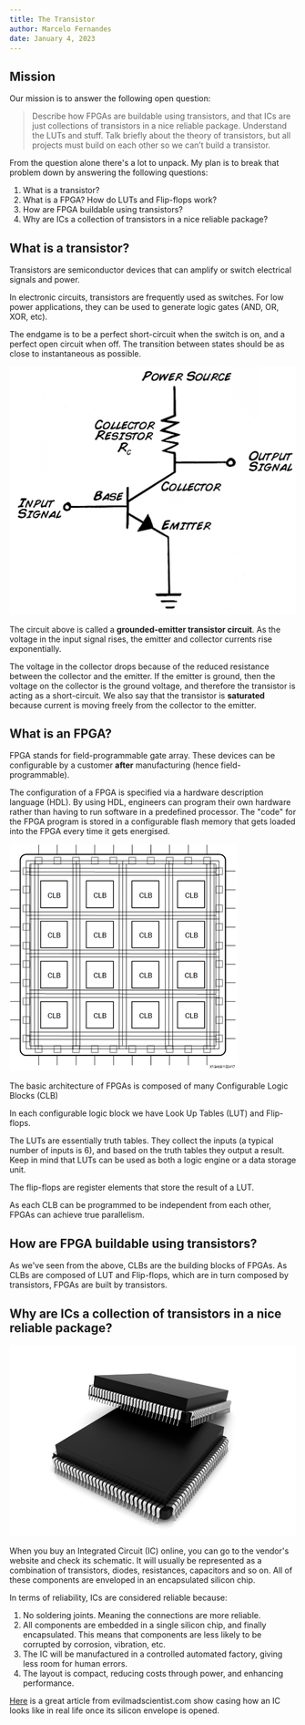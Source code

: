 ```yaml
---
title: The Transistor
author: Marcelo Fernandes
date: January 4, 2023
---
```


## Mission

Our mission is to answer the following open question:

> Describe how FPGAs are buildable using transistors, and that ICs are just
> collections of transistors in a nice reliable package. Understand the LUTs
> and stuff. Talk briefly about the theory of transistors, but all projects
> must build on each other so we can’t build a transistor.

From the question alone there's a lot to unpack. My plan is to break that
problem down by answering the following questions:

1. What is a transistor?
2. What is a FPGA? How do LUTs and Flip-flops work?
3. How are FPGA buildable using transistors?
4. Why are ICs a collection of transistors in a nice reliable package?

## What is a transistor?

Transistors are semiconductor devices that can amplify or switch electrical
signals and power.

In electronic circuits, transistors are frequently used as switches. For low
power applications, they can be used to generate logic gates (AND, OR, XOR,
etc).

The endgame is to be a perfect short-circuit when the switch is on, and a
perfect open circuit when off. The transition between states should be as close
to instantaneous as possible.

![basic_transistor_circuit](basic_transistor_circuit.jpg)

The circuit above is called a **grounded-emitter transistor circuit**. As the
voltage in the input signal rises, the emitter and collector currents rise
exponentially.

The voltage in the collector drops because of the reduced resistance between
the collector and the emitter. If the emitter is ground, then the voltage on
the collector is the ground voltage, and therefore the transistor is acting as
a short-circuit. We also say that the transistor is **saturated** because
current is moving freely from the collector to the emitter.

## What is an FPGA?

FPGA stands for field-programmable gate array. These devices can be
configurable by a customer **after** manufacturing (hence field-programmable).

The configuration of a FPGA is specified via a hardware description language
(HDL). By using HDL, engineers can program their own hardware rather than
having to run software in a predefined processor. The "code" for the FPGA
program is stored in a configurable flash memory that gets loaded into the
FPGA every time it gets energised.

![fpga-architecture](fpga-architecture.png)

The basic architecture of FPGAs is composed of many Configurable Logic Blocks
(CLB)

In each configurable logic block we have Look Up Tables (LUT) and Flip-flops.

The LUTs are essentially truth tables. They collect the inputs (a typical
number of inputs is 6), and based on the truth tables they output a result.
Keep in mind that LUTs can be used as both a logic engine or a data storage
unit.

The flip-flops are register elements that store the result of a LUT.

As each CLB can be programmed to be independent from each other, FPGAs can
achieve true parallelism.

## How are FPGA buildable using transistors?

As we've seen from the above, CLBs are the building blocks of FPGAs. As CLBs
are composed of LUT and Flip-flops, which are in turn composed by transistors,
FPGAs are built by transistors.

## Why are ICs a collection of transistors in a nice reliable package?

![integrated_circuit](integrated_circuit.jpg)

When you buy an Integrated Circuit (IC) online, you can go to the vendor's
website and check its schematic. It will usually be represented as a
combination of transistors, diodes, resistances, capacitors and so on. All of
these components are enveloped in an encapsulated silicon chip.

In terms of reliability, ICs are considered reliable because:
1. No soldering joints. Meaning the connections are more reliable.
2. All components are embedded in a single silicon chip, and finally
   encapsulated. This means that components are less likely to be corrupted by
   corrosion, vibration, etc.
3. The IC will be manufactured in a controlled automated factory, giving less
   room for human errors.
4. The layout is compact, reducing costs through power, and enhancing performance.

[Here](https://web.archive.org/web/20221122075828/https://www.evilmadscientist.com/2019/uncovering-the-silicon-%CE%BCl914/)
is a great article from evilmadscientist.com show casing how an IC looks like
in real life once its silicon envelope is opened.
